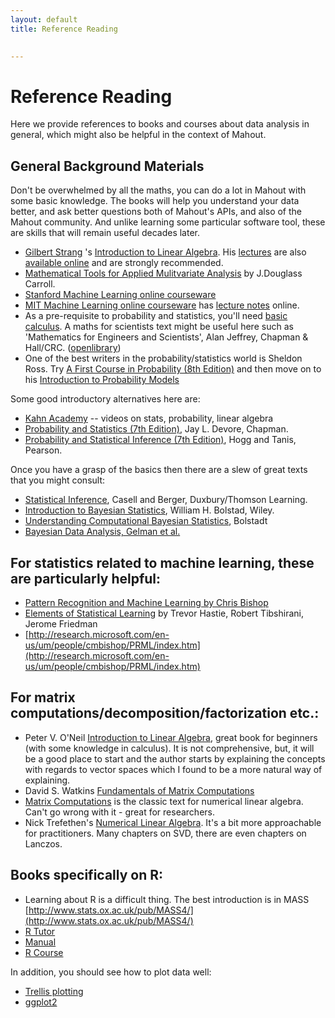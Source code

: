 ```yaml
---
layout: default
title: Reference Reading

    
---
```


# Reference Reading

Here we provide references to books and courses about data analysis in general, which might also be helpful in the context of Mahout.

<a name="ReferenceReading-GeneralBackgroundMaterials"></a>
## General Background Materials

Don't be overwhelmed by all the maths, you can do a lot in Mahout with some
basic knowledge. The books will help you understand your
data better, and ask better questions both of Mahout's APIs, and also of
the Mahout community. And unlike learning some particular software tool,
these are skills that will remain useful decades later.

 * [Gilbert Strang](http://www-math.mit.edu/~gs)
's [Introduction to Linear Algebra](http://math.mit.edu/linearalgebra/). His [lectures](http://ocw.mit.edu/courses/mathematics/18-06-linear-algebra-spring-2010/) are also [available online](http://web.mit.edu/18.06/www/)
 and are strongly recommended. 
 * [Mathematical Tools for Applied Mulitvariate Analysis](http://www.amazon.com/Mathematical-Tools-Applied-Multivariate-Analysis/dp/0121609553/ref=sr_1_1?ie=UTF8&qid=1299602805&sr=8-1) by J.Douglass
Carroll.
 * [Stanford Machine Learning online courseware](http://www.stanford.edu/class/cs229/)
 * [MIT Machine Learning online courseware](http://ocw.mit.edu/courses/electrical-engineering-and-computer-science/6-867-machine-learning-fall-2006/)  has [lecture notes](http://ocw.mit.edu/courses/electrical-engineering-and-computer-science/6-867-machine-learning-fall-2006/lecture-notes/) online.
 * As a pre-requisite to probability and statistics, you'll need [basic calculus](http://en.wikipedia.org/wiki/Calculus). A maths for scientists text might be useful here such as 'Mathematics for Engineers and Scientists', Alan Jeffrey, Chapman & Hall/CRC. ([openlibrary](http://openlibrary.org/books/OL3305993M/Mathematics_for_engineers_and_scientists))
 * One of the best writers in the probability/statistics world is Sheldon Ross. Try [A First Course in Probability (8th Edition)](http://www.pearsonhighered.com/educator/product/First-Course-in-Probability-A/9780136033134.page) and then move on to his [Introduction to Probability Models](http://www.amazon.com/Introduction-Probability-Models-Sixth-Sheldon/dp/0125984707)

Some good introductory alternatives here are:

 * [Kahn Academy](http://www.khanacademy.org/) -- videos on stats, probability, linear algebra
 * [Probability and Statistics (7th Edition)](http://www.amazon.com/Probability-Statistics-Engineering-Sciences-InfoTrac/dp/0534399339), Jay L. Devore, Chapman.
 * [Probability and Statistical Inference (7th Edition)](http://www.amazon.com/Probability-Statistical-Inference-Robert-Hogg/dp/0132546086), Hogg and Tanis, Pearson.

Once you have a grasp of the basics then there are a slew of great texts that you might consult:

 * [Statistical Inference](http://www.amazon.com/Statistical-Inference-George-Casella/dp/0534243126), Casell and Berger, Duxbury/Thomson Learning.
 * [Introduction to Bayesian Statistics](http://www.amazon.com/Introduction-Bayesian-Statistics-William-Bolstad/dp/0471270202), William H. Bolstad, Wiley. 
 * [Understanding Computational Bayesian Statistics](http://www.amazon.com/Understanding-Computational-Bayesian-Statistics-Wiley/dp/0470046090), Bolstadt
 * [Bayesian Data Analysis, Gelman et al.](http://www.stat.columbia.edu/~gelman/book/)


## For statistics related to machine learning, these are particularly helpful:

 * [Pattern Recognition and Machine Learning by Chris Bishop](http://research.microsoft.com/en-us/um/people/cmbishop/PRML/index.htm)
 * [Elements of Statistical Learning](http://www-stat.stanford.edu/~tibs/ElemStatLearn/) by Trevor Hastie, Robert Tibshirani, Jerome Friedman 
 * [http://research.microsoft.com/en-us/um/people/cmbishop/PRML/index.htm](http://research.microsoft.com/en-us/um/people/cmbishop/PRML/index.htm)
 

## For matrix computations/decomposition/factorization etc.:

 * Peter V. O'Neil [Introduction to Linear Algebra](http://www.amazon.com/Introduction-Linear-Algebra-Theory-Applications/dp/053400606X), great book for beginners (with some knowledge in calculus). It is not comprehensive, but, it will be a good place to start and the author starts by explaining the concepts with regards to vector spaces which I found to be a more natural way of explaining.
 * David S. Watkins [Fundamentals of Matrix Computations](http://www.amazon.com/Fundamentals-Matrix-Computations-Applied-Mathematics/dp/0470528338/)
 * [Matrix Computations](http://www.amazon.com/Computations-Hopkins-Studies-Mathematical-Sciences/dp/0801854148/ref=sr_1_2?s=books&ie=UTF8&qid=1394307676&sr=1-2&keywords=golub+van+loan) is the classic text for numerical linear algebra. Can't go wrong with it - great for researchers.  
 * Nick Trefethen's [Numerical Linear Algebra](http://people.maths.ox.ac.uk/trefethen/books.html).  It's a bit more approachable for practitioners. Many chapters on SVD, there are even chapters on Lanczos.


## Books specifically on R:

* Learning about R is a difficult thing. The best introduction is in MASS [http://www.stats.ox.ac.uk/pub/MASS4/](http://www.stats.ox.ac.uk/pub/MASS4/)
* [R Tutor](http://www.r-tutor.com/r-introduction)
* [Manual](http://cran.r-project.org/doc/manuals/R-intro.pdf)
* [R Course](http://faculty.washington.edu/tlumley/Rcourse/)

In addition, you should see how to plot data well:

* [Trellis plotting](http://www.statmethods.net/advgraphs/trellis.html)
* [ggplot2](http://had.co.nz/ggplot2/)

